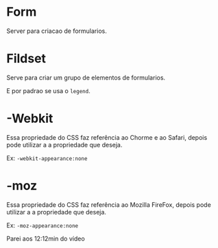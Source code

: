 # Form
Server para criacao de formularios.

# Fildset
Serve para criar um grupo de elementos de formularios.

E por padrao se usa o `legend`.


# -Webkit
Essa propriedade do CSS faz referência ao Chorme e ao Safari, depois pode utilizar a a propriedade que deseja. 

Ex: `-webkit-appearance:none`

# -moz
Essa propriedade do CSS faz referência ao Mozilla FireFox, depois pode utilizar a a propriedade que deseja. 

Ex: `-moz-appearance:none`


Parei aos 12:12min do vídeo